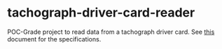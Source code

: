 # tachograph-driver-card-reader

POC-Grade project to read data from a tachograph driver card. See [this](https://dtc.jrc.ec.europa.eu/iot_doc/EU%202016-799-EN.pdf) document for the specifications.